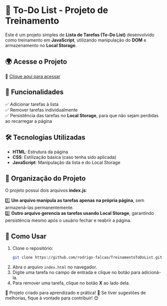# 📌 To-Do List - Projeto de Treinamento

Este é um projeto simples de **Lista de Tarefas (To-Do List)** desenvolvido como treinamento em **JavaScript**, utilizando manipulação do **DOM** e armazenamento no **Local Storage**.

## 🌍 Acesse o Projeto
🔗 [Clique aqui para acessar](https://rodrigo-falcao.github.io/ToDoList/)

## 🚀 Funcionalidades

✅ Adicionar tarefas à lista  
✅ Remover tarefas individualmente  
✅ Persistência das tarefas no **Local Storage**, para que não sejam perdidas ao recarregar a página  

## 🛠️ Tecnologias Utilizadas

- **HTML**: Estrutura da página
- **CSS**: Estilização básica (caso tenha sido aplicada)
- **JavaScript**: Manipulação da lista e do Local Storage

## 📂 Organização do Projeto

O projeto possui dois arquivos **index.js**:

1️⃣ **Um arquivo manipula as tarefas apenas na própria página**, sem armazená-las permanentemente.  
2️⃣ **Outro arquivo gerencia as tarefas usando Local Storage**, garantindo persistência mesmo após o usuário fechar e reabrir a página.  

## 📌 Como Usar

1. Clone o repositório:
   ```sh
   git clone https://github.com/rodrigo-falcao/TreinamentoToDoList.git
   ```
2. Abra o arquivo `index.html` no navegador.
3. Digite uma tarefa no campo de entrada e clique no botão para adicioná-la.
4. Para remover uma tarefa, clique no botão **X** ao lado dela.

📌 Projeto criado para aprendizado e prática! 🚀 Se tiver sugestões de melhorias, fique à vontade para contribuir! 😊
